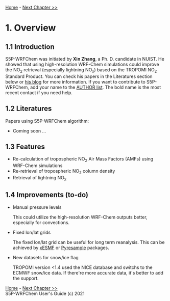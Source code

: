 <!-- BEGIN COMMENT -->

[Home](README.md) - [Next Chapter >>](S5P-WRFChem_UG_ch02_running.md)

<!-- END COMMENT -->

# 1. Overview

## 1.1 Introduction

S5P-WRFChem was initiated by **Xin Zhang**, a Ph. D. candidate in NUIST. He showed that using high-resolution WRF-Chem simulations could improve the NO<sub>2</sub> retrieval (especially lightning NO<sub>x</sub>) based on the TROPOMI NO<sub>2</sub> Standard Product. You can check his papers in the Literatures section below or [his blog](https://dreambooker.site/) for more information.
If you want to contribute to S5P-WRFChem, add your name to the [AUTHOR list](https://github.com/zxdawn/S5P-WRFChem/blob/master/AUTHORS.md). The bold name is the most recent contact if you need help.

## 1.2 Literatures

Papers using S5P-WRFChem algorithm:

- Coming soon ...

## 1.3 Features

- Re-calculation of tropospheric NO<sub>2</sub> Air Mass Factors (AMFs) using WRF-Chem simulations
- Re-retrieval of tropospheric NO<sub>2</sub> column density
- Retrieval of lightning NO<sub>x</sub>

## 1.4 Improvements (to-do)

- Manual pressure levels

  This could utilize the high-resolution WRF-Chem outputs better, especially for convections.

- Fixed lon/lat grids

  The fixed lon/lat grid can be useful for long term reanalysis. This can be achieved by [xESMF](https://xesmf.readthedocs.io/en/latest/) or [Pyresample](https://pyresample.readthedocs.io/en/latest/) packages.

- New datasets for snow/ice flag

  TROPOMI version <1.4 used the NICE database and switchs to the ECMWF snow/ice data. If there're more accurate data, it's better to add the support.

<!-- BEGIN COMMENT -->

[Home](README.md) - [Next Chapter >>](S5P-WRFChem_UG_ch02_running.md)<br>
S5P-WRFChem User's Guide (c) 2021<br>

<!-- END COMMENT -->